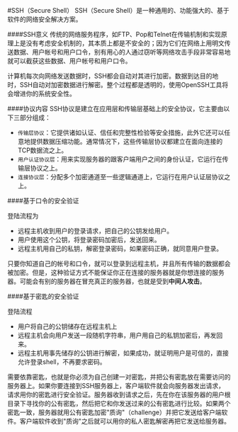 
#SSH（Secure Shell）
SSH（Secure Shell）是一种通用的、功能强大的、基于软件的网络安全解决方案。

####SSH意义
传统的网络服务程序，如FTP、Pop和Telnet在传输机制和实现原理上是没有考虑安全机制的，其本质上都是不安全的；因为它们在网络上用明文传送数据、用户帐号和用户口令，别有用心的人通过窃听等网络攻击手段非常容易地就可以截获这些数据、用户帐号和用户口令。

计算机每次向网络发送数据时，SSH都会自动对其进行加密。数据到达目的地时，SSH自动对加密数据进行解密。整个过程都是透明的，使用OpenSSH工具将会增进你的系统安全性。

####协议内容
SSH协议是建立在应用层和传输层基础上的安全协议，它主要由以下三部分组成：
  * `传输层协议`：它提供诸如认证、信任和完整性检验等安全措施，此外它还可以任意地提供数据压缩功能。通常情况下，这些传输层协议都建立在面向连接的TCP数据流之上。
  * `用户认证协议层`：用来实现服务器的跟客户端用户之间的身份认证，它运行在传输层协议之上。
  * `连接协议层`：分配多个加密通道至一些逻辑通道上，它运行在用户认证层协议之上。

####基于口令的安全验证

登陆流程为
  * 远程主机收到用户的登录请求，把自己的公钥发给用户。
  * 用户使用这个公钥，将登录密码加密后，发送回来。
  * 远程主机用自己的私钥，解密登录密码，如果密码正确，就同意用户登录。

只要你知道自己的帐号和口令，就可以登录到远程主机，并且所有传输的数据都会被加密。但是，这种验证方式不能保证你正在连接的服务器就是你想连接的服务器。可能会有别的服务器在冒充真正的服务器，也就是受到**中间人攻击**。

####基于密匙的安全验证

登陆流程
  * 用户将自己的公钥储存在远程主机上
  * 远程主机会向用户发送一段随机字符串，用户用自己的私钥加密后，再发回来。
  * 远程主机用事先储存的公钥进行解密，如果成功，就证明用户是可信的，直接允许登录shell，不再要求密码。

需要依靠密匙，也就是你必须为自己创建一对密匙，并把公有密匙放在需要访问的服务器上。如果你要连接到SSH服务器上，客户端软件就会向服务器发出请求，请求用你的密匙进行安全验证。服务器收到请求之后，先在你在该服务器的用户根目录下寻找你的公有密匙，然后把它和你发送过来的公有密匙进行比较。如果两个密匙一致，服务器就用公有密匙加密"质询"（challenge）并把它发送给客户端软件。客户端软件收到"质询"之后就可以用你的私人密匙解密再把它发送给服务器。